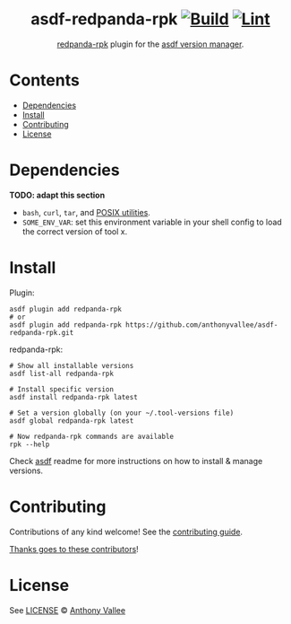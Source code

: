 <div align="center">

# asdf-redpanda-rpk [![Build](https://github.com/anthonyvallee/asdf-redpanda-rpk/actions/workflows/build.yml/badge.svg)](https://github.com/anthonyvallee/asdf-redpanda-rpk/actions/workflows/build.yml) [![Lint](https://github.com/anthonyvallee/asdf-redpanda-rpk/actions/workflows/lint.yml/badge.svg)](https://github.com/anthonyvallee/asdf-redpanda-rpk/actions/workflows/lint.yml)

[redpanda-rpk](https://github.com/anthonyvallee/asdf-redpanda-rpk) plugin for the [asdf version manager](https://asdf-vm.com).

</div>

# Contents

- [Dependencies](#dependencies)
- [Install](#install)
- [Contributing](#contributing)
- [License](#license)

# Dependencies

**TODO: adapt this section**

- `bash`, `curl`, `tar`, and [POSIX utilities](https://pubs.opengroup.org/onlinepubs/9699919799/idx/utilities.html).
- `SOME_ENV_VAR`: set this environment variable in your shell config to load the correct version of tool x.

# Install

Plugin:

```shell
asdf plugin add redpanda-rpk
# or
asdf plugin add redpanda-rpk https://github.com/anthonyvallee/asdf-redpanda-rpk.git
```

redpanda-rpk:

```shell
# Show all installable versions
asdf list-all redpanda-rpk

# Install specific version
asdf install redpanda-rpk latest

# Set a version globally (on your ~/.tool-versions file)
asdf global redpanda-rpk latest

# Now redpanda-rpk commands are available
rpk --help
```

Check [asdf](https://github.com/asdf-vm/asdf) readme for more instructions on how to
install & manage versions.

# Contributing

Contributions of any kind welcome! See the [contributing guide](contributing.md).

[Thanks goes to these contributors](https://github.com/anthonyvallee/asdf-redpanda-rpk/graphs/contributors)!

# License

See [LICENSE](LICENSE) © [Anthony Vallee](https://github.com/anthonyvallee/)

